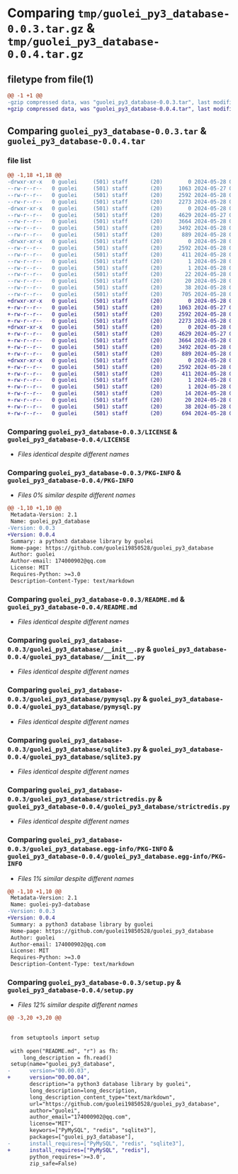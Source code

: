 # Comparing `tmp/guolei_py3_database-0.0.3.tar.gz` & `tmp/guolei_py3_database-0.0.4.tar.gz`

## filetype from file(1)

```diff
@@ -1 +1 @@
-gzip compressed data, was "guolei_py3_database-0.0.3.tar", last modified: Tue May 28 01:33:02 2024, max compression
+gzip compressed data, was "guolei_py3_database-0.0.4.tar", last modified: Tue May 28 05:10:50 2024, max compression
```

## Comparing `guolei_py3_database-0.0.3.tar` & `guolei_py3_database-0.0.4.tar`

### file list

```diff
@@ -1,18 +1,18 @@
-drwxr-xr-x   0 guolei     (501) staff       (20)        0 2024-05-28 01:33:02.356191 guolei_py3_database-0.0.3/
--rw-r--r--   0 guolei     (501) staff       (20)     1063 2024-05-27 02:50:52.000000 guolei_py3_database-0.0.3/LICENSE
--rw-r--r--   0 guolei     (501) staff       (20)     2592 2024-05-28 01:33:02.355541 guolei_py3_database-0.0.3/PKG-INFO
--rw-r--r--   0 guolei     (501) staff       (20)     2273 2024-05-28 01:31:36.000000 guolei_py3_database-0.0.3/README.md
-drwxr-xr-x   0 guolei     (501) staff       (20)        0 2024-05-28 01:33:02.354475 guolei_py3_database-0.0.3/guolei_py3_database/
--rw-r--r--   0 guolei     (501) staff       (20)     4629 2024-05-27 08:20:53.000000 guolei_py3_database-0.0.3/guolei_py3_database/__init__.py
--rw-r--r--   0 guolei     (501) staff       (20)     3664 2024-05-28 00:53:31.000000 guolei_py3_database-0.0.3/guolei_py3_database/pymysql.py
--rw-r--r--   0 guolei     (501) staff       (20)     3492 2024-05-28 00:57:56.000000 guolei_py3_database-0.0.3/guolei_py3_database/sqlite3.py
--rw-r--r--   0 guolei     (501) staff       (20)      889 2024-05-28 01:11:24.000000 guolei_py3_database-0.0.3/guolei_py3_database/strictredis.py
-drwxr-xr-x   0 guolei     (501) staff       (20)        0 2024-05-28 01:33:02.355374 guolei_py3_database-0.0.3/guolei_py3_database.egg-info/
--rw-r--r--   0 guolei     (501) staff       (20)     2592 2024-05-28 01:33:02.000000 guolei_py3_database-0.0.3/guolei_py3_database.egg-info/PKG-INFO
--rw-r--r--   0 guolei     (501) staff       (20)      411 2024-05-28 01:33:02.000000 guolei_py3_database-0.0.3/guolei_py3_database.egg-info/SOURCES.txt
--rw-r--r--   0 guolei     (501) staff       (20)        1 2024-05-28 01:33:02.000000 guolei_py3_database-0.0.3/guolei_py3_database.egg-info/dependency_links.txt
--rw-r--r--   0 guolei     (501) staff       (20)        1 2024-05-28 01:12:39.000000 guolei_py3_database-0.0.3/guolei_py3_database.egg-info/not-zip-safe
--rw-r--r--   0 guolei     (501) staff       (20)       22 2024-05-28 01:33:02.000000 guolei_py3_database-0.0.3/guolei_py3_database.egg-info/requires.txt
--rw-r--r--   0 guolei     (501) staff       (20)       20 2024-05-28 01:33:02.000000 guolei_py3_database-0.0.3/guolei_py3_database.egg-info/top_level.txt
--rw-r--r--   0 guolei     (501) staff       (20)       38 2024-05-28 01:33:02.356242 guolei_py3_database-0.0.3/setup.cfg
--rw-r--r--   0 guolei     (501) staff       (20)      705 2024-05-28 01:32:22.000000 guolei_py3_database-0.0.3/setup.py
+drwxr-xr-x   0 guolei     (501) staff       (20)        0 2024-05-28 05:10:50.172857 guolei_py3_database-0.0.4/
+-rw-r--r--   0 guolei     (501) staff       (20)     1063 2024-05-27 02:50:52.000000 guolei_py3_database-0.0.4/LICENSE
+-rw-r--r--   0 guolei     (501) staff       (20)     2592 2024-05-28 05:10:50.172566 guolei_py3_database-0.0.4/PKG-INFO
+-rw-r--r--   0 guolei     (501) staff       (20)     2273 2024-05-28 01:31:36.000000 guolei_py3_database-0.0.4/README.md
+drwxr-xr-x   0 guolei     (501) staff       (20)        0 2024-05-28 05:10:50.171447 guolei_py3_database-0.0.4/guolei_py3_database/
+-rw-r--r--   0 guolei     (501) staff       (20)     4629 2024-05-27 08:20:53.000000 guolei_py3_database-0.0.4/guolei_py3_database/__init__.py
+-rw-r--r--   0 guolei     (501) staff       (20)     3664 2024-05-28 00:53:31.000000 guolei_py3_database-0.0.4/guolei_py3_database/pymysql.py
+-rw-r--r--   0 guolei     (501) staff       (20)     3492 2024-05-28 00:57:56.000000 guolei_py3_database-0.0.4/guolei_py3_database/sqlite3.py
+-rw-r--r--   0 guolei     (501) staff       (20)      889 2024-05-28 01:11:24.000000 guolei_py3_database-0.0.4/guolei_py3_database/strictredis.py
+drwxr-xr-x   0 guolei     (501) staff       (20)        0 2024-05-28 05:10:50.172393 guolei_py3_database-0.0.4/guolei_py3_database.egg-info/
+-rw-r--r--   0 guolei     (501) staff       (20)     2592 2024-05-28 05:10:50.000000 guolei_py3_database-0.0.4/guolei_py3_database.egg-info/PKG-INFO
+-rw-r--r--   0 guolei     (501) staff       (20)      411 2024-05-28 05:10:50.000000 guolei_py3_database-0.0.4/guolei_py3_database.egg-info/SOURCES.txt
+-rw-r--r--   0 guolei     (501) staff       (20)        1 2024-05-28 05:10:50.000000 guolei_py3_database-0.0.4/guolei_py3_database.egg-info/dependency_links.txt
+-rw-r--r--   0 guolei     (501) staff       (20)        1 2024-05-28 01:12:39.000000 guolei_py3_database-0.0.4/guolei_py3_database.egg-info/not-zip-safe
+-rw-r--r--   0 guolei     (501) staff       (20)       14 2024-05-28 05:10:50.000000 guolei_py3_database-0.0.4/guolei_py3_database.egg-info/requires.txt
+-rw-r--r--   0 guolei     (501) staff       (20)       20 2024-05-28 05:10:50.000000 guolei_py3_database-0.0.4/guolei_py3_database.egg-info/top_level.txt
+-rw-r--r--   0 guolei     (501) staff       (20)       38 2024-05-28 05:10:50.172905 guolei_py3_database-0.0.4/setup.cfg
+-rw-r--r--   0 guolei     (501) staff       (20)      694 2024-05-28 05:10:38.000000 guolei_py3_database-0.0.4/setup.py
```

### Comparing `guolei_py3_database-0.0.3/LICENSE` & `guolei_py3_database-0.0.4/LICENSE`

 * *Files identical despite different names*

### Comparing `guolei_py3_database-0.0.3/PKG-INFO` & `guolei_py3_database-0.0.4/PKG-INFO`

 * *Files 0% similar despite different names*

```diff
@@ -1,10 +1,10 @@
 Metadata-Version: 2.1
 Name: guolei_py3_database
-Version: 0.0.3
+Version: 0.0.4
 Summary: a python3 database library by guolei
 Home-page: https://github.com/guolei19850528/guolei_py3_database
 Author: guolei
 Author-email: 174000902@qq.com
 License: MIT
 Requires-Python: >=3.0
 Description-Content-Type: text/markdown
```

### Comparing `guolei_py3_database-0.0.3/README.md` & `guolei_py3_database-0.0.4/README.md`

 * *Files identical despite different names*

### Comparing `guolei_py3_database-0.0.3/guolei_py3_database/__init__.py` & `guolei_py3_database-0.0.4/guolei_py3_database/__init__.py`

 * *Files identical despite different names*

### Comparing `guolei_py3_database-0.0.3/guolei_py3_database/pymysql.py` & `guolei_py3_database-0.0.4/guolei_py3_database/pymysql.py`

 * *Files identical despite different names*

### Comparing `guolei_py3_database-0.0.3/guolei_py3_database/sqlite3.py` & `guolei_py3_database-0.0.4/guolei_py3_database/sqlite3.py`

 * *Files identical despite different names*

### Comparing `guolei_py3_database-0.0.3/guolei_py3_database/strictredis.py` & `guolei_py3_database-0.0.4/guolei_py3_database/strictredis.py`

 * *Files identical despite different names*

### Comparing `guolei_py3_database-0.0.3/guolei_py3_database.egg-info/PKG-INFO` & `guolei_py3_database-0.0.4/guolei_py3_database.egg-info/PKG-INFO`

 * *Files 1% similar despite different names*

```diff
@@ -1,10 +1,10 @@
 Metadata-Version: 2.1
 Name: guolei-py3-database
-Version: 0.0.3
+Version: 0.0.4
 Summary: a python3 database library by guolei
 Home-page: https://github.com/guolei19850528/guolei_py3_database
 Author: guolei
 Author-email: 174000902@qq.com
 License: MIT
 Requires-Python: >=3.0
 Description-Content-Type: text/markdown
```

### Comparing `guolei_py3_database-0.0.3/setup.py` & `guolei_py3_database-0.0.4/setup.py`

 * *Files 12% similar despite different names*

```diff
@@ -3,20 +3,20 @@
 
 
 from setuptools import setup
 
 with open("README.md", "r") as fh:
     long_description = fh.read()
 setup(name="guolei_py3_database",
-      version="00.00.03",
+      version="00.00.04",
       description="a python3 database library by guolei",
       long_description=long_description,
       long_description_content_type="text/markdown",
       url="https://github.com/guolei19850528/guolei_py3_database",
       author="guolei",
       author_email="174000902@qq.com",
       license="MIT",
       keywors=["PyMySQL", "redis", "sqlite3"],
       packages=["guolei_py3_database"],
-      install_requires=["PyMySQL", "redis", "sqlite3"],
+      install_requires=["PyMySQL", "redis"],
       python_requires='>=3.0',
       zip_safe=False)
```

